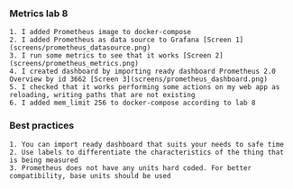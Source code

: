 ### Metrics lab 8


    1. I added Prometheus image to docker-compose
    2. I added Prometheus as data source to Grafana [Screen 1](screens/prometheus_datasource.png)
    3. I run some metrics to see that it works [Screen 2](screens/prometheus_metrics.png)
    4. I created dashboard by importing ready dashboard Prometheus 2.0 Overview by id 3662 [Screen 3](screens/prometheus_dashboard.png)
    5. I checked that it works performing some actions on my web app as reloading, writing paths that are not existing
    6. I added mem_limit 256 to docker-compose according to lab 8
    
    
### Best practices 

    1. You can import ready dashboard that suits your needs to safe time
    2. Use labels to differentiate the characteristics of the thing that is being measured
    3. Prometheus does not have any units hard coded. For better compatibility, base units should be used
 